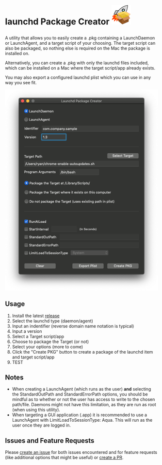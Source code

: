 # <p>launchd Package Creator <img alt="Icon" src="images/icon_32x32@2x.png"></p>
A utility that allows you to easily create a .pkg containing a LaunchDaemon or LaunchAgent, and a target script of your choosing. The target script can also be packaged, so nothing else is required on the Mac the package is installed on.

Alternatively, you can create a .pkg with only the launchd files included, which can be installed on a Mac where the target script/app already exists.

You may also export a configured launchd plist which you can use in any way you see fit.
<p align="center">
    <img alt="Main Window" width="586" src="images/main_window.png">
</p>

## Usage
1. Install the latest [release](https://github.com/ryangball/launchd-package-creator/releases/latest)
2. Select the launchd type (daemon/agent)
3. Input an indentifier (reverse domain name notation is typical)
4. Input a version
5. Select a Target script/app
6. Choose to package the Target (or not)
7. Select your options (more to come)
8. Click the "Create PKG" button to create a package of the launchd item and target script/app
9. TEST

## Notes
- When creating a LaunchAgent (which runs as the user) **and** selecting the StandardOutPath and StandardErrorPath options, you should be mindful as to whether or not the user has access to write to the chosen path/file. Daemons might not have this limitation, as they are run as root (when using this utility).
- When targeting a GUI application (.app) it is recommended to use a LaunchAgent with LimitLoadToSessionType: Aqua. This will run as the user once they are logged in.
## Issues and Feature Requests
Please [create an issue](https://github.com/ryangball/launchd-package-creator/issues) for both issues encountered and for feature requests (like additional options that might be useful) or [create a PR](https://github.com/ryangball/launchd-package-creator/pulls).